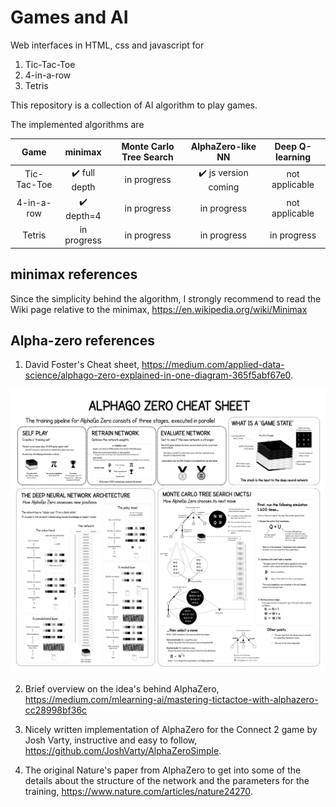 # Games and AI

Web interfaces in HTML, css and javascript for 

1. Tic-Tac-Toe
2. 4-in-a-row
3. Tetris

This repository is a collection of AI algorithm to play games. 

The implemented algorithms are


| Game        | minimax                        | Monte Carlo Tree Search | AlphaZero-like NN  | Deep Q-learning    |
| :---------: | :----------------------------: | :---------------------: | :----------------: | :----------------: |
| Tic-Tac-Toe | :heavy_check_mark: full depth  | in progress             | :heavy_check_mark: js version coming | not applicable       |
| 4-in-a-row  | :heavy_check_mark: depth=4     | in progress             | in progress        | not applicable     |
| Tetris      | in progress                    | in progress             | in progress        | in progress        |


## minimax references

Since the simplicity behind the algorithm, I strongly recommend to read the Wiki page relative to the minimax, https://en.wikipedia.org/wiki/Minimax


## Alpha-zero references

1. David Foster's Cheat sheet, https://medium.com/applied-data-science/alphago-zero-explained-in-one-diagram-365f5abf67e0.
<p align="center">
<img alt="missing image" src="img/alpha_go_zero_cheat_sheet.png">
</p>

2. Brief overview on the idea's behind AlphaZero, https://medium.com/mlearning-ai/mastering-tictactoe-with-alphazero-cc28998bf36c

3. Nicely written implementation of AlphaZero for the Connect 2 game by Josh Varty, instructive and easy to follow, https://github.com/JoshVarty/AlphaZeroSimple.

4. The original Nature's paper from AlphaZero to get into some of the details about the structure of the network and the parameters for the training, https://www.nature.com/articles/nature24270.

